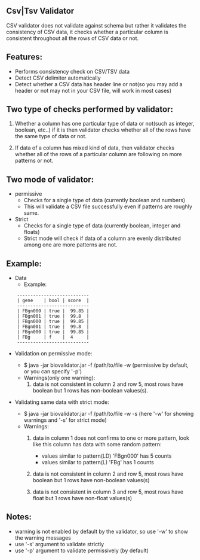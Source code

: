 
## Csv|Tsv Validator

CSV validator does not validate against schema but rather it validates the consistency of CSV data, it checks whether a particular column is consistent throughout all the rows of CSV data or not.

## Features:
* Performs consistency check on CSV/TSV data
* Detect CSV delimiter automatically
* Detect whether a CSV data has header line or not(so you may add a header or not may not in your CSV file, will work in most cases)

## Two type of checks performed by validator:
1. Whether a column has one particular type of data or not(such as integer, boolean, etc..) if it is then validator checks whether all of the rows have the same type of data or not.

2. If data of a column has mixed kind of data, then validator checks whether all of the rows of a particular column are following on more patterns or not.

## Two mode of validator:
* permissive
  * Checks for a single type of data (currently boolean and numbers)
  * This will validate a CSV file successfully even if patterns are roughly same.
* Strict
  * Checks for a single type of data (currently boolean, integer and floats)
  * Strict mode will check if data of a column are evenly distributed among one are more patterns are not.

## Example:
* Data
   * Example:
```text
    ---------------------------
    | gene    | bool | score  | 
    ---------------------------
    | FBgn000 | true |	99.85 |
    | FBgn001 | true |	99.8  |
    | FBgn000 |	true |	99.85 |
    | FBgn001 |	true |	99.8  |
    | FBgn000 |	true |	99.85 |
    | FBg     |	f    |	4     |
    ---------------------------
```
* Validation on permissive mode:
   * $ java -jar biovalidator.jar -f /path/to/file -w (permissive by default, or you can specify '-p')
   * Warnings(only one warning):
      1. data is not consistent in column 2 and row 5, most rows have boolean but 1 rows has non-boolean values(s).

* Validating same data with strict mode:
    * $ java -jar biovalidator.jar -f /path/to/file -w -s (here '-w' for showing warnings and '-s' for strict mode) 
   * Warnings:
      1. data in column 1 does not confirms to one or more pattern, look like this column has data with some random pattern:
		   * values similar to pattern(LD)  'FBgn000' has 5 counts
		   * values similar to pattern(L)  'FBg' has 1 counts

	  2. data is not consistent in column 2 and row 5, most rows have boolean but 1 rows have non-boolean values(s)
	  3. data is not consistent in column 3 and row 5, most rows have float but 1 rows have non-float values(s)

## Notes:
* warning is not enabled by default by the validator, so use '-w' to show the warning messages
* use '-s' argument to validate strictly
* use '-p' argument to validate permissively (by default)